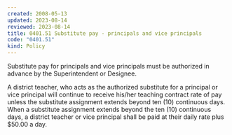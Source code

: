 ```yaml
---
created: 2008-05-13
updated: 2023-08-14
reviewed: 2023-08-14
title: 0401.51 Substitute pay - principals and vice principals
code: "0401.51"
kind: Policy
---
```


Substitute pay for principals and vice principals must be authorized in advance by the Superintendent or Designee.

A district teacher, who acts as the authorized substitute for a principal or vice principal will continue to receive his/her teaching contract rate of pay unless the substitute assignment extends beyond ten (10) continuous days. When a substitute assignment extends beyond the ten (10) continuous days, a district teacher or vice principal shall be paid at their daily rate plus $50.00 a day.
